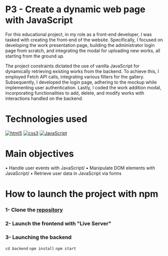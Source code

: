 # P3 - Create a dynamic web page with JavaScript

For this educational project, in my role as a front-end developer, I was tasked with creating the front-end of the website. Specifically, I focused on developing the work presentation page, building the administrator login page from scratch, and integrating the modal for uploading new works, all starting from the ground up.

The project constraints dictated the use of vanilla JavaScript for dynamically retrieving existing works from the backend. To achieve this, I employed Fetch API calls, integrating various filters for the gallery. Subsequently, I developed the login page, adhering to the mockup while implementing user authentication. Lastly, I coded the work addition modal, incorporating functionalities to add, delete, and modify works with interactions handled on the backend.

# Technologies used

[![html5](https://user-images.githubusercontent.com/125476287/281260254-6aae882b-adee-4a6d-a7ca-958c6404fe1f.png)][1]
[![css3](https://user-images.githubusercontent.com/125476287/281260261-f900285a-7e7a-4702-8ce5-aada4cee450f.png)][2]
[![JavaScript](https://user-images.githubusercontent.com/125476287/281260364-d316716e-ae56-4739-999f-7b3e82e340d6.png)][3]


[1]: https://www.w3schools.com/html/
[2]: https://www.w3schools.com/css/
[3]: https://www.w3schools.com/js/

# Main objectives
• Handle user events with JavaScript/
• Manipulate DOM elements with JavaScript/
• Retrieve user data in JavaScript via forms

# How to launch the project with npm

### 1- Clone the [repository](https://github.com/Guilly-AU/P3-Portofolio_architecte_Sophie_Bluel-JAVASCRIPT.git)
### 2- Launch the frontend with "Live Server"
### 3- Launching the backend
`cd backend`
`npm install`
`npm start`